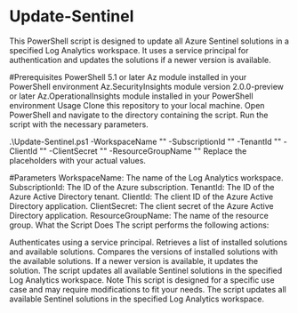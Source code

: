 # Update-Sentinel

This PowerShell script is designed to update all Azure Sentinel solutions in a specified Log Analytics workspace. It uses a service principal for authentication and updates the solutions if a newer version is available.

#Prerequisites
PowerShell 5.1 or later
Az module installed in your PowerShell environment
Az.SecurityInsights module version 2.0.0-preview or later
Az.OperationalInsights module installed in your PowerShell environment
Usage
Clone this repository to your local machine.
Open PowerShell and navigate to the directory containing the script.
Run the script with the necessary parameters.

.\Update-Sentinel.ps1 -WorkspaceName "<YourWorkspaceName>" -SubscriptionId "<YourSubscriptionId>" -TenantId "<YourTenantId>" -ClientId "<YourClientId>" -ClientSecret "<YourClientSecret>" -ResourceGroupName "<YourResourceGroupName>"
Replace the placeholders with your actual values.

#Parameters
WorkspaceName: The name of the Log Analytics workspace.
SubscriptionId: The ID of the Azure subscription.
TenantId: The ID of the Azure Active Directory tenant.
ClientId: The client ID of the Azure Active Directory application.
ClientSecret: The client secret of the Azure Active Directory application.
ResourceGroupName: The name of the resource group.
What the Script Does
The script performs the following actions:

Authenticates using a service principal.
Retrieves a list of installed solutions and available solutions.
Compares the versions of installed solutions with the available solutions.
If a newer version is available, it updates the solution.
The script updates all available Sentinel solutions in the specified Log Analytics workspace.
Note
This script is designed for a specific use case and may require modifications to fit your needs.
The script updates all available Sentinel solutions in the specified Log Analytics workspace.
